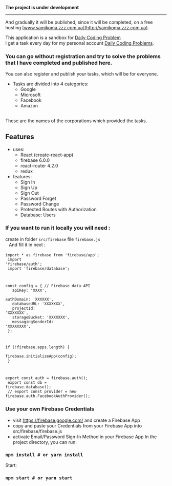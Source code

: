 
<strong>The project is under development</strong> <hr />
And gradually it will be published, since it will be completed, on a free hosting [www.samikoma.zzz.com.ua](http://samikoma.zzz.com.ua). <br />

This application is a sandbox for [Daily Coding Problem](https://www.dailycodingproblem.com/) <br />
I get a task every day for my personal account [Daily Coding Problems](https://www.dailycodingproblem.com/). 
### You can go without registration and try to solve the problems that I have completed and published here. <br />
You can also register and publish your tasks, which will be for everyone.<br />
* Tasks are divided into 4 categories:
	* Google
  * Microsoft
  * Facebook
  * Amazon <br />
##
These are the names of the corporations which provided the tasks.

## Features

* uses:
  * React (create-react-app)
  * firebase 6.0.0
  * react-router 4.2.0
  * redux
* features:
  * Sign In
  * Sign Up
  * Sign Out
  * Password Forget
  * Password Change
  * Protected Routes with Authorization
  * Database: Users

### If you want to run it locally you will need : 
create  in folder <code>src/firebase</code> file <code>firebase.js</code> <br />
&ensp; And fill it in next :<br/><br/>
<code>import * as firebase from 'firebase/app';<br/>
import 'firebase/auth';<br/>
import 'firebase/database';<br/>

const config = { // Firebase data API<br/>
&ensp;  apiKey: 'XXXX',<br/>
&ensp;	authDomain: 'XXXXXX',<br/>
&ensp;	databaseURL: 'XXXXXXX',<br/>
&ensp;	projectId: 'XXXXXXX',<br/>
&ensp;	storageBucket: 'XXXXXXX',<br/>
&ensp;	messagingSenderId: 'XXXXXXXX',<br/>
};<br/>

if (!firebase.apps.length) {<br/>
&ensp;	firebase.initializeApp(config);<br/>
}

export const auth = firebase.auth();<br/>
export const db = firebase.database();<br/>
// export const provider = new firebase.auth.FacebookAuthProvider();
</code>
### Use your own Firebase Credentials

* visit https://firebase.google.com/ and create a Firebase App
* copy and paste your Credentials from your Firebase App into src/firebase/firebase.js
* activate Email/Password Sign-In Method in your Firebase App
In the project directory, you can run:

### `npm install # or yarn install`

Start:  <br />
###	`npm start # or yarn start`


